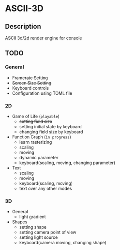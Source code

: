 # ASCII-3D
## Description
ASCII 3d/2d render engine for console


## TODO

### General
* ~~Framerate Setting~~
* ~~Screen Size Setting~~
* Keyboard controls
* Configuration using TOML file

### 2D
* Game of Life (`playable`)
  * ~~setting field size~~
  * setting initial state by keyboard
  * changing field size by keyboard
* Function Graph (`in progress`)
  * learn rasterizing
  * scaling
  * moving
  * dynamic parameter
  * keyboard(scaling, moving, changing parameter)
* Text
  * scaling
  * moving
  * keyboard(scaling, moving)
  * text over any other modes

### 3D
* General
  * light gradient
* Shapes
  * setting shape
  * setting camera point of view
  * setting light source
  * keyboard(camera moving, changing shape)
